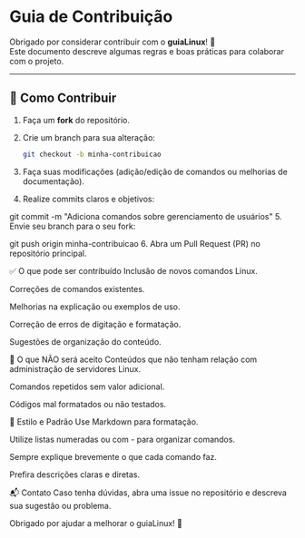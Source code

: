 # Guia de Contribuição

Obrigado por considerar contribuir com o **guiaLinux**! 🎉  
Este documento descreve algumas regras e boas práticas para colaborar com o projeto.

---

## 📌 Como Contribuir
1. Faça um **fork** do repositório.
2. Crie um branch para sua alteração:
   ```bash
   git checkout -b minha-contribuicao
3. Faça suas modificações (adição/edição de comandos ou melhorias de documentação).

4. Realize commits claros e objetivos:


git commit -m "Adiciona comandos sobre gerenciamento de usuários"
5. Envie seu branch para o seu fork:


git push origin minha-contribuicao
6. Abra um Pull Request (PR) no repositório principal.

✅ O que pode ser contribuído
Inclusão de novos comandos Linux.

Correções de comandos existentes.

Melhorias na explicação ou exemplos de uso.

Correção de erros de digitação e formatação.

Sugestões de organização do conteúdo.

🚫 O que NÃO será aceito
Conteúdos que não tenham relação com administração de servidores Linux.

Comandos repetidos sem valor adicional.

Códigos mal formatados ou não testados.

📖 Estilo e Padrão
Use Markdown para formatação.

Utilize listas numeradas ou com - para organizar comandos.

Sempre explique brevemente o que cada comando faz.

Prefira descrições claras e diretas.

📬 Contato
Caso tenha dúvidas, abra uma issue no repositório e descreva sua sugestão ou problema.

Obrigado por ajudar a melhorar o guiaLinux! 🚀
